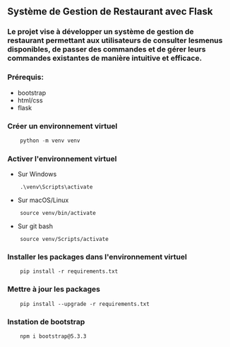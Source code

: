 ##  Système de Gestion de Restaurant avec Flask

### Le projet vise à développer un système de gestion de restaurant permettant aux utilisateurs de consulter lesmenus disponibles, de passer des commandes et de gérer leurs commandes existantes de manière intuitive et efficace.

### Prérequis:
- bootstrap
- html/css
- flask

### Créer un environnement virtuel
```python
    python -m venv venv
```

### Activer l'environnement virtuel
- Sur Windows
```windows
    .\venv\Scripts\activate
```

- Sur macOS/Linux
```
    source venv/bin/activate
```

- Sur git bash
```
    source venv/Scripts/activate
```

### Installer les packages dans l'environnement virtuel
```code
    pip install -r requirements.txt
```

### Mettre à jour les packages
```code
    pip install --upgrade -r requirements.txt
```

### Instation de bootstrap
```bootstrap
    npm i bootstrap@5.3.3
```
